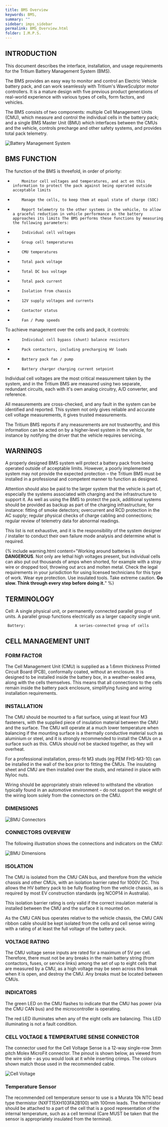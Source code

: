 ```yaml
---
title: BMS Overview
keywords: BMS, 
summary: ""
sidebar: imps_sidebar
permalink: BMS_Overview.html
folder: I.M.P.S.
---
```


## INTRODUCTION
This document describes the interface, installation, and usage requirements for the Tritium Battery Management System (BMS). 

The BMS provides an easy way to monitor and control an Electric Vehicle battery pack, and can work seamlessly with Tritium's WaveSculptor motor controllers.  It is a mature design with five previous product generations of real-world experience with various types of cells, form factors, and vehicles.

The BMS consists of two components: multiple Cell Management Units (CMU), which measure and control the individual cells in the battery pack; and a single BMS Master Unit (BMU) which interfaces between the CMUs and the vehicle, controls precharge and other safety systems, and provides total pack telemetry.

![Battery Management System](/images/IMPS_Battery_Management_System.gif)

## BMS FUNCTION
The function of the BMS is threefold, in order of priority:

*         Monitor cell voltages and temperatures, and act on this information to protect the pack against being operated outside acceptable limits

*         Manage the cells, to keep them at equal state of charge (SOC)

*         Report telemetry to the other systems in the vehicle, to allow a graceful reduction in vehicle performance as the battery approaches its limits The BMS performs these functions by measuring the following parameters:

*         Individual cell voltages

*         Group cell temperatures

*         CMU temperatures

*         Total pack voltage

*         Total DC bus voltage

*         Total pack current

*         Isolation from chassis

*         12V supply voltages and currents

*         Contactor status

*         Fan / Pump speeds


To achieve management over the cells and pack, it controls:

*         Individual cell bypass (shunt) balance resistors

*         Pack contactors, including precharging HV loads

*         Battery pack fan / pump

*         Battery charger charging current setpoint

Individual cell voltages are the most critical measurement taken by the system, and in the Tritium BMS are measured using two separate, redundant circuits, each with it's own analog circuitry, A/D converter, and reference. 

All measurements are cross-checked, and any fault in the system can be identified and reported.  This system not only gives reliable and accurate cell voltage measurements, it gives trusted measurements. 

The Tritium BMS reports if any measurements are not trustworthy, and this information can be acted on by a higher-level system in the vehicle, for instance by notifying the driver that the vehicle requires servicing.

## WARNINGS
A properly designed BMS system will protect a battery pack from being operated outside of acceptable limits.  However, a poorly implemented system may not provide the expected protection – the Tritium BMS must be installed in a professional and competent manner to function as designed.

Attention should also be paid to the larger system that the vehicle is part of, especially the systems associated with charging and the infrastructure to support it.  As well as using the BMS to protect the pack, additional systems should be provided as backup as part of the charging infrastructure, for instance: fitting of smoke detectors; overcurrent and RCD protection in the AC supply; regular physical checks of charge cabling and connections; regular review of telemetry data for abnormal readings. 

This list is not exhaustive, and it is the responsibility of the system designer / installer to conduct their own failure mode analysis and determine what is required.

{% include warning.html content="Working around batteries is **DANGEROUS**.
Not only are lethal high voltages present, but individual cells can also put out thousands of amps when shorted, for example with a stray wire or dropped tool, throwing out arcs and molten metal.
Check the legal requirements in your jurisdiction for using licensed technicians for this type of work. 
Wear eye protection.  Use insulated tools.  Take extreme caution.
 **Go slow. Think through every step before doing it.**" %}

## TERMINOLOGY
Cell: A single physical unit, or permanently connected parallel group of units.  A parallel group functions electrically as a larger capacity single unit.

     Battery:                      A series-connected group of cells

## CELL MANAGEMENT UNIT
### FORM FACTOR
The Cell Management Unit (CMU) is supplied as a 1.6mm thickness Printed Circuit Board (PCB), conformally coated,  without an enclosure.  It is designed to be installed inside the battery box, in a weather-sealed area, along with the cells themselves.  This means that all connections to the cells remain inside the battery pack enclosure, simplifying fusing and wiring installation requirements. 

### INSTALLATION
The CMU should be mounted to a flat surface, using at least four M3 fasteners, with the supplied piece of insulation material between the CMU and the surface. The CMU will operate at a much lower temperature when balancing if the mounting surface is a thermally conductive material such as aluminium or steel, and it is strongly recommended to install the CMUs on a surface such as this. CMUs should not be stacked together, as they will overheat.

For a professional installation, press-fit M3 studs (eg PEM FHS-M3-10) can be installed in the wall of the box prior to fitting the CMUs.  The insulating sheet and CMU are then installed over the studs, and retained in place with Nyloc nuts.

Wiring should be appropriately strain relieved to withstand the vibration typically found in an automotive environment – do not support the weight of the wiring loom solely from the connectors on the CMU.

### DIMENSIONS

![BMU Connectors](/images/IMPS_BMU_Connectors.png)

### CONNECTORS OVERVIEW
The following illustration shows the connections and indicators on the CMU:

![BMU Dimensions](/images/IMPS_BMU_Dimensions.png)

### ISOLATION
The CMU is isolated from the CMU CAN bus, and therefore from the vehicle chassis and other CMUs, with an isolation barrier rated for 1000V DC.  This allows the HV battery pack to be fully floating from the vehicle chassis, as is required by most EV construction standards (eg NCOP14 in Australia).

This isolation barrier rating is only valid if the correct insulation material is installed between the CMU and the surface it is mounted on.

As the CMU CAN bus operates relative to the vehicle chassis, the CMU CAN ribbon cable should be kept isolated from the cells and cell sense wiring with a rating of at least the full voltage of the battery pack.

### VOLTAGE RATING
The CMU voltage sense inputs are rated for a maximum of 5V per cell.  Therefore, there must not be any breaks in the main battery string (from contactors, fuses, or service links) among the set of up to eight cells that are measured by a CMU, as a high voltage may be seen across this break when it is open, and destroy the CMU.  Any breaks must be located between CMUs.

### INDICATORS
The green LED on the CMU flashes to indicate that the CMU has power (via the CMU CAN bus) and the microcontroller is operating.

The red LED illuminates when any of the eight cells are balancing.  This LED illuminating is not a fault condition.

### CELL VOLTAGE & TEMPERATURE SENSE CONNECTOR
The connector used for the Cell Voltage Sense is a 12-way single-row 3mm pitch Molex MicroFit connector.  The pinout is shown below, as viewed from the wire side – as you would look at it while inserting crimps.  The colours shown match those used in the recommended cable.

![Cell Voltage](/images/IMPS_CELL_VOLTAGE.gif)

### Temperature Sensor
The recommended cell temperature sensor to use is a Murata 10k NTC bead type thermistor (NXFT15XH103FA2B100) with 100mm leads. The thermistor should be attached to a part of the cell that is a good representation of the internal temperature, such as a cell terminal (Care MUST be taken that the sensor is appropriately insulated from the terminal).



